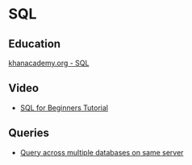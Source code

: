 
# SQL
## Education
[khanacademy.org - SQL](https://www.khanacademy.org/computing/computer-programming/sql#concept-intro) 

## Video
* [SQL for Beginners Tutorial](https://www.youtube.com/watch?v=h0nxCDiD-zg)

## Queries
* [Query across multiple databases on same server](https://stackoverflow.com/questions/20611310/query-across-multiple-databases-on-same-server)